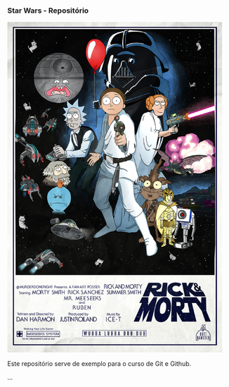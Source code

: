 <h3> Star Wars - Repositório </h3>

<img src="star.png" alt="Star Wars Poster" width=489 height=750>
<p>Este repositório serve de exemplo para o curso de Git e Github. </p>
...

